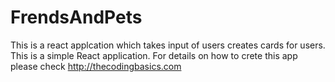 # FrendsAndPets
This is a react applcation which takes input of users creates cards for users. This is a simple React application. For details on how to crete this app please check http://thecodingbasics.com
